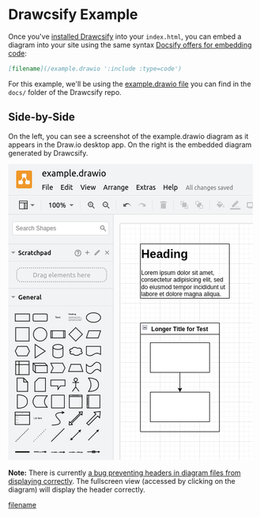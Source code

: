 # Drawcsify Example

Once you've [installed Drawcsify](https://github.com/fenriskiba/drawcsify?tab=readme-ov-file#setup) into your `index.html`, you can embed a diagram into your site using the same syntax [Docsify offers for embedding code](https://docsify.js.org/#/embed-files?id=embedded-file-type):

```markdown
[filename](/example.drawio ':include :type=code')
```

For this example, we'll be using the [example.drawio file](https://github.com/fenriskiba/drawcsify/blob/main/docs/example.drawio) you can find in the `docs/` folder of the Drawcsify repo.

<!-- panels:start -->

<!-- div:title-panel -->

## Side-by-Side

On the left, you can see a screenshot of the example.drawio diagram as it appears in the Draw.io desktop app. On the right is the embedded diagram generated by Drawcsify.

<!-- div:left-panel -->

![A screenshot from Draw.io showing what example.drawio should look like.](example_screenshot.png)

<!-- div:right-panel -->

**Note:** There is currently [a bug preventing headers in diagram files from displaying correctly](https://github.com/fenriskiba/drawcsify/issues/1). The fullscreen view (accessed by clicking on the diagram) will display the header correctly.

[filename](/example.drawio ':include :type=code')

<!-- panels:end -->

<!-- 
## Example codeblock used for testing to make sure we don't break other formatting

```cpp
#include <iostream>

using namespace std;

int main()
{
    cout << "Hello World" << endl;

    return 0;
}
```
-->